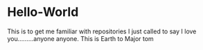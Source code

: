 # Hello-World
This is to get me familiar with repositories
I just called to say I love you.........anyone anyone.
This is Earth to Major tom
